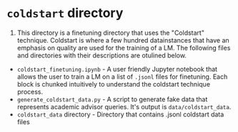 # `coldstart` directory

1. This directory is a finetuning directory that uses the "Coldstart" technique. Coldstart is where a few hundred datainstances that have an emphasis on quality are used for the training of a LM. The following files and directories with their descriptions are otulined below.

- `coldstart_finetuning.ipynb` - A user friendly Jupyter notebook that allows the user to train a LM on a list of `.jsonl` files for finetuning. Each block is chunked intuitively to understand the coldstart technique process.
- `generate_coldstart_data.py` - A script to generate fake data that represents academic advisor queries. It's output is `data/coldstart_data`.
- `coldstart_data` directory - Directory that contains .jsonl coldstart data files
